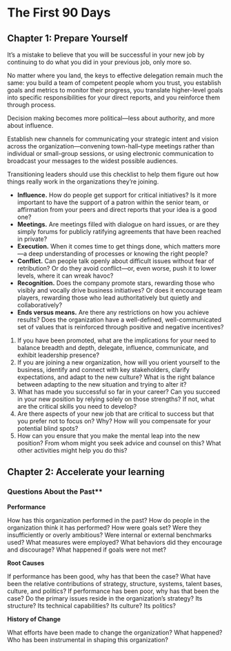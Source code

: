 # The First 90 Days

## Chapter 1: Prepare Yourself

It’s a mistake to believe that you will be successful in your new job by continuing to do what you did in your previous job, only more so.

No matter where you land, the keys to effective delegation remain much the same: you build a team of competent people whom you trust, you establish goals and metrics to monitor their progress, you translate higher-level goals into specific responsibilities for your direct reports, and you reinforce them through process.

Decision making becomes more political—less about authority, and more about influence. 

Establish new channels for communicating your strategic intent and vision across the organization—convening town-hall–type meetings rather than individual or small-group sessions, or using electronic communication to broadcast your messages to the widest possible audiences.

Transitioning leaders should use this checklist to help them figure out how things really work in the organizations they’re joining.
* **Influence.** How do people get support for critical initiatives? Is it more important to have the support of a patron within the senior team, or affirmation from your peers and direct reports that your idea is a good one?
* **Meetings.** Are meetings filled with dialogue on hard issues, or are they simply forums for publicly ratifying agreements that have been reached in private?
* **Execution.** When it comes time to get things done, which matters more—a deep understanding of processes or knowing the right people?
* **Conflict.** Can people talk openly about difficult issues without fear of retribution? Or do they avoid conflict—or, even worse, push it to lower levels, where it can wreak havoc?
* **Recognition.** Does the company promote stars, rewarding those who visibly and vocally drive business initiatives? Or does it encourage team players, rewarding those who lead authoritatively but quietly and collaboratively?
* **Ends versus means.** Are there any restrictions on how you achieve results? Does the organization have a well-defined, well-communicated set of values that is reinforced through positive and negative incentives?

1. If you have been promoted, what are the implications for your need to balance breadth and depth, delegate, influence, communicate, and exhibit leadership presence?
2. If you are joining a new organization, how will you orient yourself to the business, identify and connect with key stakeholders, clarify expectations, and adapt to the new culture? What is the right balance between adapting to the new situation and trying to alter it?
3. What has made you successful so far in your career? Can you succeed in your new position by relying solely on those strengths? If not, what are the critical skills you need to develop?
4. Are there aspects of your new job that are critical to success but that you prefer not to focus on? Why? How will you compensate for your potential blind spots?
5. How can you ensure that you make the mental leap into the new position? From whom might you seek advice and counsel on this? What other activities might help you do this?

## Chapter 2: Accelerate your learning

### Questions About the Past**

**Performance**

How has this organization performed in the past? How do people in the organization think it has performed?
How were goals set? Were they insufficiently or overly ambitious?
Were internal or external benchmarks used?
What measures were employed? What behaviors did they encourage and discourage?
What happened if goals were not met?

**Root Causes**

If performance has been good, why has that been the case?
What have been the relative contributions of strategy, structure, systems, talent bases, culture, and politics?
If performance has been poor, why has that been the case? Do the primary issues reside in the organization’s strategy? Its structure? Its technical capabilities? Its culture? Its politics?

**History of Change**

What efforts have been made to change the organization? What happened?
Who has been instrumental in shaping this organization?

